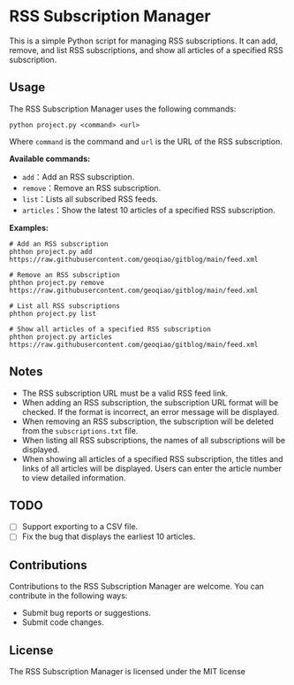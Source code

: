 # RSS Subscription Manager

This is a simple Python script for managing RSS subscriptions. It can add, remove, and list RSS subscriptions, and show all articles of a specified RSS subscription.
 
## Usage

The RSS Subscription Manager uses the following commands:

```
python project.py <command> <url>
```

Where `command` is the command and `url` is the URL of the RSS subscription.

**Available commands:**

- `add`：Add an RSS subscription.
- `remove`：Remove an RSS subscription.
- `list`：Lists all subscribed RSS feeds.
- `articles`：Show  the latest 10 articles of a specified RSS subscription.

**Examples:**

```
# Add an RSS subscription
phthon project.py add https://raw.githubusercontent.com/geoqiao/gitblog/main/feed.xml

# Remove an RSS subscription
phthon project.py remove https://raw.githubusercontent.com/geoqiao/gitblog/main/feed.xml

# List all RSS subscriptions
phthon project.py list

# Show all articles of a specified RSS subscription
phthon project.py articles https://raw.githubusercontent.com/geoqiao/gitblog/main/feed.xml
```

## Notes

- The RSS subscription URL must be a valid RSS feed link.
- When adding an RSS subscription, the subscription URL format will be checked. If the format is incorrect, an error message will be displayed.
- When removing an RSS subscription, the subscription will be deleted from the `subscriptions.txt` file.
- When listing all RSS subscriptions, the names of all subscriptions will be displayed.
- When showing all articles of a specified RSS subscription, the titles and links of all articles will be displayed. Users can enter the article number to view detailed information.

## TODO
- [ ] Support exporting to a CSV file.
- [ ] Fix the bug that displays the earliest 10 articles.

## Contributions

Contributions to the RSS Subscription Manager are welcome. You can contribute in the following ways:
- Submit bug reports or suggestions.
- Submit code changes.

## License

The RSS Subscription Manager is licensed under the MIT license